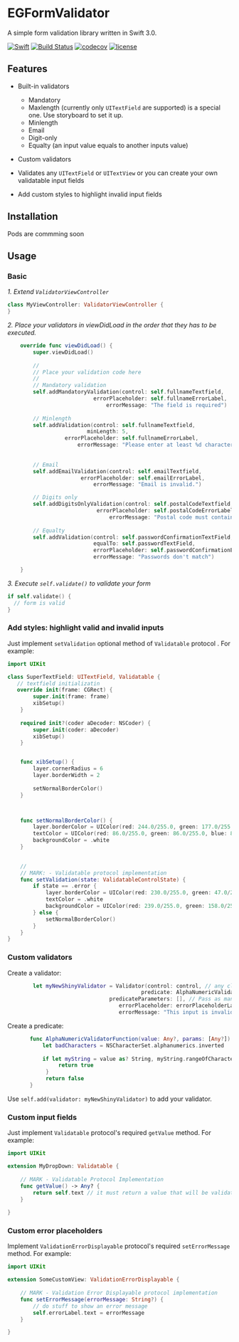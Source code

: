 # EGFormValidator
A simple form validation library written in Swift 3.0.

[![Swift][swift-badge]][swift-url]
[![Build Status](https://travis-ci.org/alusev/EGFormValidator.svg?branch=master)](https://travis-ci.org/alusev/EGFormValidator)
[![codecov](https://codecov.io/gh/alusev/EGFormValidator/branch/master/graph/badge.svg)](https://codecov.io/gh/alusev/EGFormValidator)
[![license](https://img.shields.io/github/license/mashape/apistatus.svg)](https://github.com/alusev/EGFormValidator/blob/master/LICENSE)


[swift-badge]: https://img.shields.io/badge/Swift-3.0-blue.svg
[swift-url]: https://swift.org

## Features

* Built-in validators
  * Mandatory
  * Maxlength (currently only `UITextField` are supported) is a special one. Use storyboard to set it up.
  * Minlength
  * Email
  * Digit-only
  * Equalty (an input value equals to another inputs value)
  
* Custom validators

* Validates any `UITextField` or `UITextView` or you can create your own validatable input fields

* Add custom styles to highlight invalid input fields


## Installation
Pods are commming soon


## Usage


### Basic
 _1. Extend `ValidatorViewController`_
 ```swift
class MyViewController: ValidatorViewController {
}
```

 _2. Place your validators in viewDidLoad in the order that they has to be executed._
```swift
    override func viewDidLoad() {
        super.viewDidLoad()
        
        //
        // Place your validation code here   
        //
        // Mandatory validation
        self.addMandatoryValidation(control: self.fullnameTextfield, 
                           errorPlaceholder: self.fullnameErrorLabel,
                               errorMessage: "The field is required")
        
        // Minlength
        self.addValidation(control: self.fullnameTextfield, 
                         minLength: 5, 
                  errorPlaceholder: self.fullnameErrorLabel, 
                      errorMessage: "Please enter at least %d characters")
        
     
        // Email
        self.addEmailValidation(control: self.emailTextfield,
                       errorPlaceholder: self.emailErrorLabel,
                           errorMessage: "Email is invalid.")

        // Digits only
        self.addDigitsOnlyValidation(control: self.postalCodeTextfield, 
                            errorPlaceholder: self.postalCodeErrorLabel,
                                errorMessage: "Postal code must contain only digits")
        
        // Equalty
        self.addValidation(control: self.passwordConfirmationTextField,
                           equalTo: self.passwordTextField,
                           errorPlaceholder: self.passwordConfirmationErrorLabel,
                           errorMessage: "Passwords don't match")

    }
```
 _3. Execute `self.validate()` to validate your form_
```swift
if self.validate() {
  // form is valid
}
```



### Add styles: highlight valid and invalid inputs
Just implement `setValidation` optional method of `Validatable` protocol . For example:
```swift
import UIKit

class SuperTextField: UITextField, Validatable {
   // textfield initializatin 
   override init(frame: CGRect) {
        super.init(frame: frame)    
        xibSetup()
    }
    
    required init?(coder aDecoder: NSCoder) {
        super.init(coder: aDecoder)
        xibSetup()
    }


    func xibSetup() { 
        layer.cornerRadius = 6
        layer.borderWidth = 2
        
        setNormalBorderColor()
    }



    func setNormalBorderColor() {
        layer.borderColor = UIColor(red: 244.0/255.0, green: 177.0/255.0, blue: 61.0/255.0, alpha: 1.0).cgColor
        textColor = UIColor(red: 86.0/255.0, green: 86.0/255.0, blue: 86.0/255.0, alpha: 1.0)
        backgroundColor = .white
    }
    

    //
    // MARK: - Validatable protocol implementation 
    func setValidation(state: ValidatableControlState) {
        if state == .error {
            layer.borderColor = UIColor(red: 230.0/255.0, green: 47.0/255.0, blue: 44.0/255.0, alpha: 1.0).cgColor
            textColor = .white
            backgroundColor = UIColor(red: 239.0/255.0, green: 158.0/255.0, blue: 158.0/255.0, alpha: 1.0)
        } else {
            setNormalBorderColor()
        }
    }
}
```



### Custom validators
Create a validator:
```swift
        let myNewShinyValidator = Validator(control: control, // any class that conforms Validatable protocol: use UITextField, UITextView or create your own (for more, see 'Custom input fields' section)
                                          predicate: AlphaNumericValidatorFunction  // a function that complies (Any?, [Any?]) -> Bool
                                predicateParameters: [], // Pass as many extra parametes as you want
                                   errorPlaceholder: errorPlaceholderLabel, // anything that conforms ValidationErrorDisplayable protocol: use UILabel or create your own (for more, see 'Custom error placeholders' section)
                                   errorMessage: "This input is invalid") // Error message
```

Create a predicate:
```swift
       func AlphaNumericValidatorFunction(value: Any?, params: [Any?]) -> Bool {
           let badCharacters = NSCharacterSet.alphanumerics.inverted
         
           if let myString = value as? String, myString.rangeOfCharacter(from: badCharacters) == nil {
                return true
            }
            return false
       }
```


Use `self.add(validator: myNewShinyValidator)` to add your validator.



### Custom input fields
Just implement `Validatable` protocol's required `getValue` method. For example:
```swift
import UIKit

extension MyDropDown: Validatable {
    
    // MARK - Validatable Protocol Implementation
    func getValue() -> Any? {
        return self.text // it must return a value that will be validated
    }
    
}
```


### Custom error placeholders
Implement `ValidationErrorDisplayable` protocol's required `setErrorMessage` method. For example:

```swift
import UIKit

extension SomeCustomView: ValidationErrorDisplayable {
    
    // MARK - Validation Error Displayable protocol implementation
    func setErrorMessage(errorMessage: String?) {
        // do stuff to show an error message
        self.errorLabel.text = errorMessage
    }

}
```
